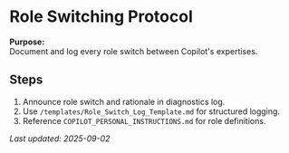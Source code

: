 # Role Switching Protocol

**Purpose:**  
Document and log every role switch between Copilot's expertises.

## Steps
1. Announce role switch and rationale in diagnostics log.
2. Use `/templates/Role_Switch_Log_Template.md` for structured logging.
3. Reference `COPILOT_PERSONAL_INSTRUCTIONS.md` for role definitions.

_Last updated: 2025-09-02_